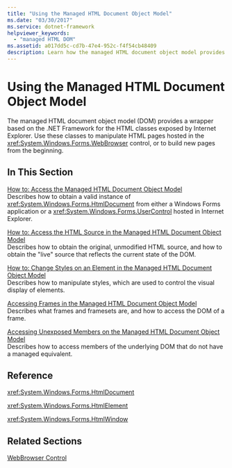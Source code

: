 ```yaml
---
title: "Using the Managed HTML Document Object Model"
ms.date: "03/30/2017"
ms.service: dotnet-framework
helpviewer_keywords: 
  - "managed HTML DOM"
ms.assetid: a017dd5c-cd7b-47e4-952c-f4f54cb48409
description: Learn how the managed HTML document object model provides a wrapper based on the .NET Framework for the HTML classes exposed by Internet Explorer.
---
```

# Using the Managed HTML Document Object Model

The managed HTML document object model (DOM) provides a wrapper based on the .NET Framework for the HTML classes exposed by Internet Explorer. Use these classes to manipulate HTML pages hosted in the <xref:System.Windows.Forms.WebBrowser> control, or to build new pages from the beginning.  
  
## In This Section  

[How to: Access the Managed HTML Document Object Model](how-to-access-the-managed-html-document-object-model.md)\
Describes how to obtain a valid instance of <xref:System.Windows.Forms.HtmlDocument> from either a Windows Forms application or a <xref:System.Windows.Forms.UserControl> hosted in Internet Explorer.  
  
[How to: Access the HTML Source in the Managed HTML Document Object Model](how-to-access-the-html-source-in-the-managed-html-document-object-model.md)\
Describes how to obtain the original, unmodified HTML source, and how to obtain the "live" source that reflects the current state of the DOM.  
  
[How to: Change Styles on an Element in the Managed HTML Document Object Model](how-to-change-styles-on-an-element-in-the-managed-html-document-object-model.md)\
Describes how to manipulate styles, which are used to control the visual display of elements.  
  
[Accessing Frames in the Managed HTML Document Object Model](accessing-frames-in-the-managed-html-document-object-model.md)\
Describes what frames and framesets are, and how to access the DOM of a frame.  
  
[Accessing Unexposed Members on the Managed HTML Document Object Model](accessing-unexposed-members-on-the-managed-html-document-object-model.md)\
Describes how to access members of the underlying DOM that do not have a managed equivalent.  
  
## Reference  

<xref:System.Windows.Forms.HtmlDocument>  
  
<xref:System.Windows.Forms.HtmlElement>  
  
<xref:System.Windows.Forms.HtmlWindow>  
  
## Related Sections  

[WebBrowser Control](webbrowser-control-windows-forms.md)  
